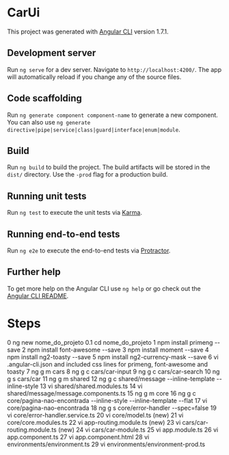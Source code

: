 # CarUi

This project was generated with [Angular CLI](https://github.com/angular/angular-cli) version 1.7.1.

## Development server

Run `ng serve` for a dev server. Navigate to `http://localhost:4200/`. The app will automatically reload if you change any of the source files.

## Code scaffolding

Run `ng generate component component-name` to generate a new component. You can also use `ng generate directive|pipe|service|class|guard|interface|enum|module`.

## Build

Run `ng build` to build the project. The build artifacts will be stored in the `dist/` directory. Use the `-prod` flag for a production build.

## Running unit tests

Run `ng test` to execute the unit tests via [Karma](https://karma-runner.github.io).

## Running end-to-end tests

Run `ng e2e` to execute the end-to-end tests via [Protractor](http://www.protractortest.org/).

## Further help

To get more help on the Angular CLI use `ng help` or go check out the [Angular CLI README](https://github.com/angular/angular-cli/blob/master/README.md).

# Steps
0  ng new nome_do_projeto
0.1 cd nome_do_projeto
1  npm install primeng --save
2  npm install font-awesome --save
3  npm install moment --save
4  npm install ng2-toasty --save
5  npm install ng2-currency-mask --save
6  vi .angular-cli.json and included css lines for primeng, font-awesome and toasty
7  ng g m cars
8  ng g c cars/car-input
9  ng g c cars/car-search
10  ng g s cars/car
11 ng g m shared
12 ng g c shared/message --inline-template --inline-style
13 vi shared/shared.modules.ts
14 vi shared/message/message.components.ts
15 ng g m core
16 ng g c core/pagina-nao-encontrada --inline-style --inline-template --flat
17 vi core/pagina-nao-encontrada
18 ng g s core/error-handler --spec=false
19 vi core/error-handler.service.ts
20 vi core/model.ts (new)
21 vi core/core.modules.ts
22 vi app-routing.module.ts (new)
23 vi cars/car-routing.module.ts (new)
24 vi cars/car-module.ts
25 vi app.module.ts
26 vi app.component.ts
27 vi app.component.html
28 vi environments/environment.ts
29 vi environments/environment-prod.ts